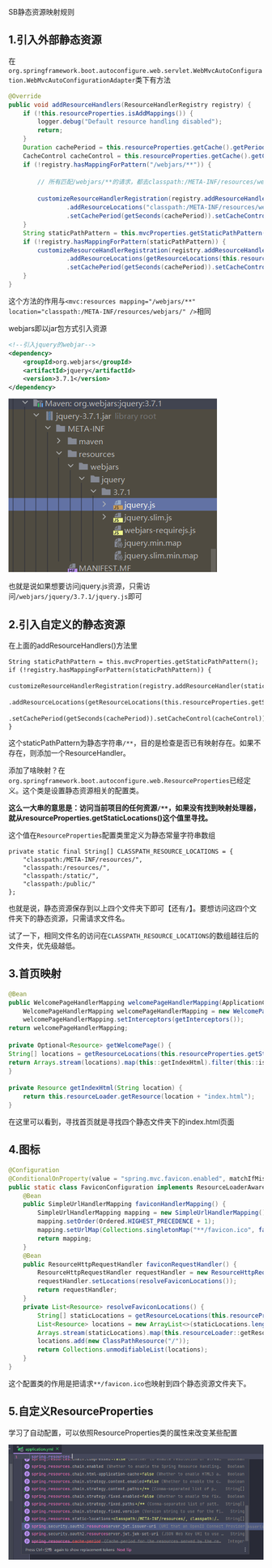 SB静态资源映射规则

## 1.引入外部静态资源

在`org.springframework.boot.autoconfigure.web.servlet.WebMvcAutoConfiguration.WebMvcAutoConfigurationAdapter`类下有方法

```java
@Override
public void addResourceHandlers(ResourceHandlerRegistry registry) {
    if (!this.resourceProperties.isAddMappings()) {
        logger.debug("Default resource handling disabled");
        return;
    }
    Duration cachePeriod = this.resourceProperties.getCache().getPeriod();
    CacheControl cacheControl = this.resourceProperties.getCache().getCachecontrol().toHttpCacheControl();
    if (!registry.hasMappingForPattern("/webjars/**")) {
        
        // 所有匹配/webjars/**的请求，都去classpath:/META-INF/resources/webjars/下寻找
        
        customizeResourceHandlerRegistration(registry.addResourceHandler("/webjars/**")
                .addResourceLocations("classpath:/META-INF/resources/webjars/")
                .setCachePeriod(getSeconds(cachePeriod)).setCacheControl(cacheControl));
    }
    String staticPathPattern = this.mvcProperties.getStaticPathPattern();
    if (!registry.hasMappingForPattern(staticPathPattern)) {
        customizeResourceHandlerRegistration(registry.addResourceHandler(staticPathPattern)
                .addResourceLocations(getResourceLocations(this.resourceProperties.getStaticLocations()))
                .setCachePeriod(getSeconds(cachePeriod)).setCacheControl(cacheControl));
    }
}
```

这个方法的作用与`<mvc:resources mapping="/webjars/**" location="classpath:/META-INF/resources/webjars/" />`相同


webjars即以jar包方式引入资源
```xml
<!--引入jquery的webjar-->
<dependency>
    <groupId>org.webjars</groupId>
    <artifactId>jquery</artifactId>
    <version>3.7.1</version>
</dependency>
```

![img.png](img/img.png)


也就是说如果想要访问jquery.js资源，只需访问`/webjars/jquery/3.7.1/jquery.js`即可


## 2.引入自定义的静态资源

在上面的addResourceHandlers()方法里
```
String staticPathPattern = this.mvcProperties.getStaticPathPattern();
if (!registry.hasMappingForPattern(staticPathPattern)) {
    customizeResourceHandlerRegistration(registry.addResourceHandler(staticPathPattern)
            .addResourceLocations(getResourceLocations(this.resourceProperties.getStaticLocations()))
            .setCachePeriod(getSeconds(cachePeriod)).setCacheControl(cacheControl));
}
```

这个staticPathPattern为静态字符串`/**`，目的是检查是否已有映射存在。如果不存在，则添加一个ResourceHandler。

添加了啥映射？在`org.springframework.boot.autoconfigure.web.ResourceProperties`已经定义。这个类是设置静态资源相关的配置类。

**这么一大串的意思是：访问当前项目的任何资源`/**`，如果没有找到映射处理器，就从resourceProperties.getStaticLocations()这个值里寻找。**

这个值在`ResourceProperties`配置类里定义为静态常量字符串数组

```
private static final String[] CLASSPATH_RESOURCE_LOCATIONS = { 
    "classpath:/META-INF/resources/",
    "classpath:/resources/", 
    "classpath:/static/", 
    "classpath:/public/" 
};
```


也就是说，静态资源保存到以上四个文件夹下即可【还有`/`】。要想访问这四个文件夹下的静态资源，只需请求文件名。

试了一下，相同文件名的访问在`CLASSPATH_RESOURCE_LOCATIONS`的数组越往后的文件夹，优先级越低。


## 3.首页映射

```java
@Bean
public WelcomePageHandlerMapping welcomePageHandlerMapping(ApplicationContext applicationContext) {
    WelcomePageHandlerMapping welcomePageHandlerMapping = new WelcomePageHandlerMapping(new TemplateAvailabilityProviders(applicationContext), applicationContext, getWelcomePage(),this.mvcProperties.getStaticPathPattern());
    welcomePageHandlerMapping.setInterceptors(getInterceptors());
return welcomePageHandlerMapping;

private Optional<Resource> getWelcomePage() {
String[] locations = getResourceLocations(this.resourceProperties.getStaticLocations());
return Arrays.stream(locations).map(this::getIndexHtml).filter(this::isReadable).findFirst();
}

private Resource getIndexHtml(String location) {
    return this.resourceLoader.getResource(location + "index.html");
}
```

在这里可以看到，寻找首页就是寻找四个静态文件夹下的index.html页面


## 4.图标

```java
@Configuration
@ConditionalOnProperty(value = "spring.mvc.favicon.enabled", matchIfMissing = true)
public static class FaviconConfiguration implements ResourceLoaderAware {
    @Bean
    public SimpleUrlHandlerMapping faviconHandlerMapping() {
        SimpleUrlHandlerMapping mapping = new SimpleUrlHandlerMapping();
        mapping.setOrder(Ordered.HIGHEST_PRECEDENCE + 1);
        mapping.setUrlMap(Collections.singletonMap("**/favicon.ico", faviconRequestHandler()));
        return mapping;
    }
    @Bean
    public ResourceHttpRequestHandler faviconRequestHandler() {
        ResourceHttpRequestHandler requestHandler = new ResourceHttpRequestHandler();
        requestHandler.setLocations(resolveFaviconLocations());
        return requestHandler;
    }
    private List<Resource> resolveFaviconLocations() {
        String[] staticLocations = getResourceLocations(this.resourceProperties.getStaticLocations());
        List<Resource> locations = new ArrayList<>(staticLocations.length + 1);
        Arrays.stream(staticLocations).map(this.resourceLoader::getResource).forEach(locations::add);
        locations.add(new ClassPathResource("/"));
        return Collections.unmodifiableList(locations);
    }
}
```

这个配置类的作用是把请求`**/favicon.ico`也映射到四个静态资源文件夹下。


## 5.自定义ResourceProperties
学习了自动配置，可以依照ResourceProperties类的属性来改变某些配置

![img.png](img/img2.png)